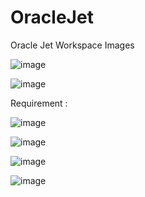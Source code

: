 # OracleJet
Oracle Jet Workspace Images

![image](https://user-images.githubusercontent.com/73457097/97136189-774d4880-1778-11eb-9f54-5faedbe879fd.png)


![image](https://user-images.githubusercontent.com/73457097/97135867-9dbeb400-1777-11eb-80a8-134db30b1d21.png)

Requirement : 

![image](https://user-images.githubusercontent.com/73457097/97135895-b7f89200-1777-11eb-8c8c-19991dc2833c.png)

![image](https://user-images.githubusercontent.com/73457097/97135963-d9f21480-1777-11eb-9986-61c474f11356.png)

![image](https://user-images.githubusercontent.com/73457097/97136033-01e17800-1778-11eb-9883-8b11a219a837.png)

![image](https://user-images.githubusercontent.com/73457097/97136049-0c9c0d00-1778-11eb-840d-a57ac622cee4.png)
